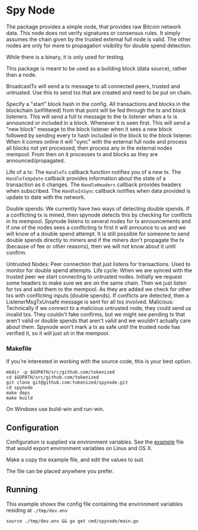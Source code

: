 # Spy Node

The package provides a simple node, that provides raw Bitcoin network data.
This node does not verify signatures or consensus rules. It simply assumes the chain given by
  the trusted external full node is valid. The other nodes are only for more tx propagation
  visibility for double spend detection.

While there is a binary, it is only used for testing.

This package is meant to be used as a building block (data source), rather than a node.

BroadcastTx will send a tx message to all connected peers, trusted and untrusted. Use this to send
  txs that are created and need to be put on chain.

Specify a "start" block hash in the config.
All transactions and blocks in the blockchain (unfiltered) from that point will be fed through the
  tx and block listeners.
This will send a full tx message to the tx listener when a tx is announced or included in a block.
Whenever it is seen first.
This will send a "new block" message to the block listener when it sees a new block followed by
sending every tx hash included in the block to the block listener.
When it comes online it will "sync" with the external full node and process all blocks not yet
  processed, then process any in the external nodes mempool.
From then on it processes tx and blocks as they are announced/propagated.

Life of a tx:
	The `HandleTx` callback function notifies you of a new tx.
	The `HandleTxUpdate` callback provides information about the state of a transaction as it changes.
	The `HandleHeaders` callback provides headers when subscribed.
	The `HandleInSync` callback notifies when data provided is update to date with the network.


Double spends:
We currently have two ways of detecting double spends.
	If a conflicting tx is mined, then spynode detects this by checking for conflicts in its mempool.
	Spynode listens to several nodes for tx announcements and if one of the nodes sees a
	  conflicting tx first it will announce to us and we will know of a double spend attempt.
It is still possible for someone to send double spends directly to miners and if the miners don't
  propagate the tx (because of fee or other reasons), then we will not know about it until confirm.

Untrusted Nodes:
Peer connection that just listens for transactions.
Used to monitor for double spend attempts.
Life cycle:
	When we are synced with the trusted peer we start connecting to untrusted nodes.
	Initially we request some headers to make sure we are on the same chain.
	Then we just listen for txs and add them to the mempool.
	As they are added we check for other txs with conflicting inputs (double spends).
	If conflicts are detected, then a ListenerMsgTxUnsafe message is sent for all txs involved.
Malicious:
	Technically if we connect to a malicious untrusted node, they could send us invalid txs. They
	couldn't fake confirms, but we might see pending tx that aren't valid or double spends that
	aren't valid and we wouldn't actually care about them. Spynode won't mark a tx as safe until
	the trusted node has verified it, so it will just sit in the mempool.


### Makefile

If you're interested in working with the source code, this is your best option.

```
mkdir -p $GOPATH/src/github.com/tokenized
cd $GOPATH/src/github.com/tokenized
git clone git@github.com:tokenized/spynode.git
cd spynode
make deps
make build
```

On Windows use build-win and run-win.


## Configuration

Configuration is supplied via environment variables. See the
[example](conf/dev.env.example) file that would export environment variables
on Linux and OS X.

Make a copy the example file, and edit the values to suit.

The file can be placed anywhere you prefer.


## Running

This example shows the config file containing the environment variables
residing at `./tmp/dev.env`

```
source ./tmp/dev.env && go get cmd/spynode/main.go
```
